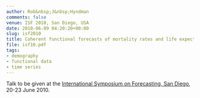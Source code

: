 ```yaml
---
author: Rob&nbsp;J&nbsp;Hyndman
comments: false
venue: ISF 2010, San Diego, USA
date: 2010-06-09 04:20:20+00:00
slug: isf2010
title: Coherent functional forecasts of mortality rates and life expectancy
file: isf10.pdf
tags:
- demography
- functional data
- time series
---
```


Talk to be given at the [International Symposium on Forecasting, San Diego](http://www.forecasters.org/isf), 20-23 June 2010.
